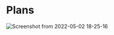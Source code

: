 # Plans

![Screenshot from 2022-05-02 18-25-16](https://user-images.githubusercontent.com/91356491/166237267-e181537e-ac37-4d18-b56c-5b195a1955fc.png)
